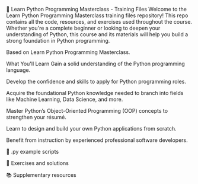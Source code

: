 🐍 Learn Python Programming Masterclass - Training Files
Welcome to the Learn Python Programming Masterclass training files repository! This repo contains all the code, resources, and exercises used throughout the course. Whether you're a complete beginner or looking to deepen your understanding of Python, this course and its materials will help you build a strong foundation in Python programming.

Based on Learn Python Programming Masterclass.

What You'll Learn Gain a solid understanding of the Python programming language.

Develop the confidence and skills to apply for Python programming roles.

Acquire the foundational Python knowledge needed to branch into fields like Machine Learning, Data Science, and more.

Master Python’s Object-Oriented Programming (OOP) concepts to strengthen your résumé.

Learn to design and build your own Python applications from scratch.

Benefit from instruction by experienced professional software developers.

📄 .py example scripts

📝 Exercises and solutions

📚 Supplementary resources
